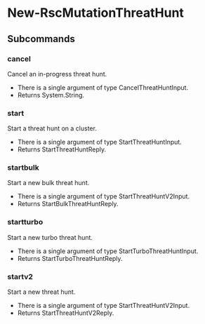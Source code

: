 # New-RscMutationThreatHunt
## Subcommands
### cancel
Cancel an in-progress threat hunt.

- There is a single argument of type CancelThreatHuntInput.
- Returns System.String.
### start
Start a threat hunt on a cluster.

- There is a single argument of type StartThreatHuntInput.
- Returns StartThreatHuntReply.
### startbulk
Start a new bulk threat hunt.

- There is a single argument of type StartThreatHuntV2Input.
- Returns StartBulkThreatHuntReply.
### startturbo
Start a new turbo threat hunt.

- There is a single argument of type StartTurboThreatHuntInput.
- Returns StartTurboThreatHuntReply.
### startv2
Start a new threat hunt.

- There is a single argument of type StartThreatHuntV2Input.
- Returns StartThreatHuntV2Reply.
